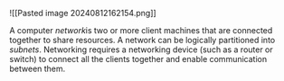 ![[Pasted image 20240812162154.png]]

A computer *network*is two or more client machines that are connected together to share resources. A network can be logically partitioned into *subnets*. Networking requires a networking device (such as a router or switch) to connect all the clients together and enable communication between them.
